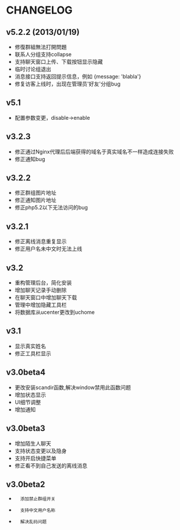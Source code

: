 CHANGELOG
=========================

v5.2.2 (2013/01/19)
-----------------------------
* 修復群組無法打開問題
* 联系人分组支持collapse
* 支持聊天窗口上传、下载按钮显示隐藏
* 临时讨论组退出
* 消息接口支持返回提示信息，例如 {message: 'blabla'}
* 修复访客上线时，出现在管理员'好友'分组bug

v5.1
----

*	配置参数变更，disable->enable

v3.2.3
-----------------------------
*	修正通过Nginx代理后后端获得的域名于真实域名不一样造成连接失败
*	修正通知bug

v3.2.2
-----------------------------
*	修正群组图片地址
*	修正通知图片地址
*	修正php5.2以下无法访问的bug


v3.2.1
-----------------------------
*	修正离线消息重复显示
*	修正用户名未中文时无法上线


v3.2
-----------------------------
*	重构管理后台，简化安装
*	增加聊天记录手动删除
*	在聊天窗口中增加聊天下载
*	管理中增加隐藏工具栏
*	将数据库从ucenter更改到uchome


v3.1
------------------------------
*	显示真实姓名
*	修正工具栏显示


v3.0beta4
------------------------------
*	更改安装scandir函数,解决window禁用此函数问题
*	增加状态显示
*	UI细节调整
*	增加通知


v3.0beta3
-------------------------------
*	增加陌生人聊天
*	支持状态变更以及隐身
*	支持开启快捷菜单
*	修正看不到自己发送的离线消息


v3.0beta2
-------------------------------
*       添加禁止群组开关
*       支持中文用户名称
*       解决乱码问题


